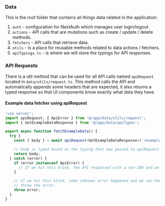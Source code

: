 ### Data

This is the root folder that contains all things data related in the application:

1. `auth` - configuration for NextAuth which manages user login/logout.
2. `actions` - API calls that are mutations such as create / update / delete methods.
3. `fetchers` - API calls that retrieve data.
4. `utils` - is a place for reusable methods related to data actions / fetchers.
5. `apiTypings.ts` - is where we will store the typings for API responses.

### API Requests

There is a util method that can be used for all API calls named `apiRequest` located in `data/utils/request.ts`.
This method calls the API and automatically appends some headers that are expected, it also returns a typed response
so that UI components know exactly what data they have.

#### Example data fetcher using apiRequest

```typescript
'use server';
import apiRequest, { ApiError } from '@/app/data/utils/request';
import { GetExampleDataResponse } from '@/app/data/apiTypes';

export async function fetchExampleData() {
  try {
    const { body } = await apiRequest<GetExampleDataResponse>('/example');

    // body is typed based on the typing that was passed to apiRequest.
    return body;
  } catch (error) {
    if (error instanceof ApiError) {
      // If we hit this block, the API responsed with a non-200 and we can handle the response data.
    }

    // If we hit this block, some unknown error happened and we can handle things accordingly or simply
    // throw the error.
    throw error;
  }
}
```
